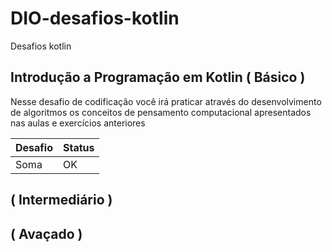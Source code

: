 # DIO-desafios-kotlin
Desafios kotlin


## Introdução a Programação em Kotlin ( Básico )

<p>Nesse desafio de codificação você irá praticar através do desenvolvimento de algoritmos os conceitos de pensamento computacional apresentados nas aulas e exercícios anteriores</p>

| Desafio | Status |
|---------|--------|
| Soma    |   OK   |




## ( Intermediário )





## ( Avaçado )
